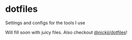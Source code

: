 # dotfiles
Settings and configs for the tools I use

Will fill soon with juicy files.
Also checkout [@nickjj/dotfiles](https://github.com/nickjj/dotfiles/blob/master/LICENSE)!
